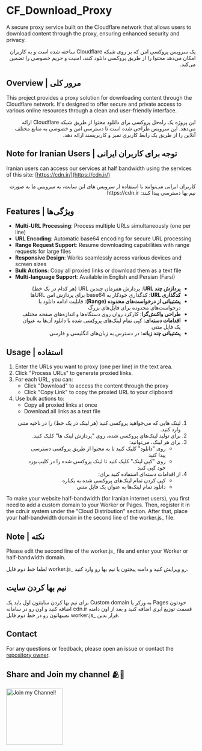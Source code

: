 # CF_Download_Proxy

A secure proxy service built on the Cloudflare network that allows users to download content through the proxy, ensuring enhanced security and privacy.

<div dir="rtl">
یک سرویس پروکسی امن که بر روی شبکه Cloudflare ساخته شده است و به کاربران امکان می‌دهد محتوا را از طریق پروکسی دانلود کنند، امنیت و حریم خصوصی را تضمین می‌کند.
</div>

## Overview | مرور کلی

This project provides a proxy solution for downloading content through the Cloudflare network. It's designed to offer secure and private access to various online resources through a clean and user-friendly interface.

<div dir="rtl">
این پروژه یک راه‌حل پروکسی برای دانلود محتوا از طریق شبکه Cloudflare ارائه می‌دهد. این سرویس طراحی شده است تا دسترسی امن و خصوصی به منابع مختلف آنلاین را از طریق یک رابط کاربری تمیز و کاربرپسند ارائه دهد.
</div>

## Note for Iranian Users | توجه برای کاربران ایرانی

Iranian users can access our services at half bandwidth using the services of this site: [https://cdn.ir/](https://cdn.ir/)

<div dir="rtl">
کاربران ایرانی می‌توانند با استفاده از سرویس های این سایت، به سرویس ما به صورت نیم بها دسترسی پیدا کنند: https://cdn.ir
</div>

## Features | ویژگی‌ها

- **Multi-URL Processing**: Process multiple URLs simultaneously (one per line)
- **URL Encoding**: Automatic base64 encoding for secure URL processing
- **Range Request Support**: Resume downloading capabilities with range requests for large files
- **Responsive Design**: Works seamlessly across various devices and screen sizes
- **Bulk Actions**: Copy all proxied links or download them as a text file
- **Multi-language Support**: Available in English and Persian (Farsi)

<div dir="rtl">

- **پردازش چند URL**: پردازش همزمان چندین URL (هر کدام در یک خط)
- **کدگذاری URL**: کدگذاری خودکار به base64 برای پردازش امن URLها
- **پشتیبانی از درخواست‌های محدوده (Range)**: قابلیت ادامه دانلود با درخواست‌های محدوده برای فایل‌های بزرگ
- **طراحی واکنش‌گرا**: کارکرد روان روی دستگاه‌ها و اندازه‌های صفحه مختلف
- **اقدامات دسته‌ای**: کپی تمام لینک‌های پروکسی شده یا دانلود آن‌ها به عنوان یک فایل متنی  
- **پشتیبانی چند زبانه**: در دسترس به زبان‌های انگلیسی و فارسی
</div>

## Usage | استفاده

1. Enter the URLs you want to proxy (one per line) in the text area.
2. Click "Process URLs" to generate proxied links.
3. For each URL, you can:
   - Click "Download" to access the content through the proxy
   - Click "Copy Link" to copy the proxied URL to your clipboard
4. Use bulk actions to:
   - Copy all proxied links at once
   - Download all links as a text file

<div dir="rtl">

1. لینک هایی که می‌خواهید پروکسی کنید (هر لینک در یک خط) را در ناحیه متنی وارد کنید.
2. برای تولید لینک‌های پروکسی شده، روی "پردازش لینک ها" کلیک کنید.
3. برای هر لینک، می‌توانید:
   - روی "دانلود" کلیک کنید تا به محتوا از طریق پروکسی دسترسی پیدا کنید
   - روی "کپی لینک" کلیک کنید تا لینک پروکسی شده را در کلیپ‌بورد خود کپی کنید
4. از اقدامات دسته‌ای استفاده کنید برای:
   - کپی کردن تمام لینک‌های پروکسی شده به یکباره
   - دانلود تمام لینک‌ها به عنوان یک فایل متنی
</div>

To make your website half-bandwidth (for Iranian internet users), you first need to add a custom domain to your Worker or Pages. Then, register it in the cdn.ir system under the "Cloud Distribution" section. After that, place your half-bandwidth domain in the second line of the worker.js_ file.

## Note | نکته
Please edit the second line of the worker.js_ file and enter your Worker or half-bandwidth domain.

لطفا خط دوم فایل worker.js_ رو ویرایش کنید و دامنه پیجتون یا نیم بها رو وارد کنید.



 
## نیم بها کردن سایت
برای نیم بها کردن سایتتون اول باید یک Custom domain به ورکر یا Pages خودتون اضافه کنید و اون رو در سامانه cdn.ir قسمت توزیع ابری اضافه کنید و بعد از اون دامنه نمیبهاتون رو در خط دوم فایل worker.js_ قرار بدین.

## Contact
For any questions or feedback, please open an issue or contact the [repository owner](https://GeekSpotSupbot.t.me).


## Share and Join my channel 🫂🤍
  <a href="https://t.me/Geek_Spot" target="_blank"><img src="https://anokhanews.com/wp-content/uploads/2024/06/2i8mVvNFBHDJ7t5FTJF8b1uontK.svg" width="150" alt="Join my Channel!"></a>
